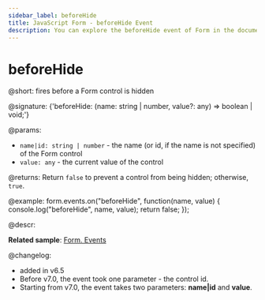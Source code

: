 ```yaml
---
sidebar_label: beforeHide
title: JavaScript Form - beforeHide Event 
description: You can explore the beforeHide event of Form in the documentation of the DHTMLX JavaScript UI library. Browse developer guides and API reference, try out code examples and live demos, and download a free 30-day evaluation version of DHTMLX Suite 7.
---
```


# beforeHide

@short: fires before a Form control is hidden

@signature: {'beforeHide: (name: string | number, value?: any) => boolean | void;'}

@params:
- `name|id: string | number` - the name (or id, if the name is not specified) of the Form control
- `value: any` - the current value of the control

@returns:
Return `false` to prevent a control from being hidden; otherwise, `true`.

@example:
form.events.on("beforeHide", function(name, value) {
    console.log("beforeHide", name, value); 
    return false;
});

@descr:

**Related sample**: [Form. Events](https://snippet.dhtmlx.com/vyipsaoa)

@changelog:
- added in v6.5
- Before v7.0, the event took one parameter - the control id.
- Starting from v7.0, the event takes two parameters: **name|id** and **value**.

[comment]: # (@relatedapi: form/api/form_afterhide_event.md)
